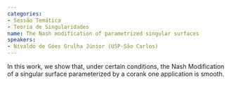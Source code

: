 ```yaml
---
categories:
- Sessão Temática
- Teoria de Singularidades
name: The Nash modification of parametrized singular surfaces
speakers:
- Nivaldo de Góes Grulha Júnior (USP-São Carlos)
---
```


In this work, we show that, under certain conditions, the Nash Modification of a singular surface parameterized by a corank one application is smooth. 
